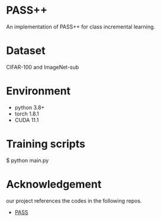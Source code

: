 # PASS++
An implementation of PASS++ for class incremental learning.
# Dataset
CIFAR-100 and ImageNet-sub

# Environment 
 - python 3.8+
 - torch 1.8.1
 - CUDA 11.1

# Training scripts

 $ python main.py
 
# Acknowledgement

our project references the codes in the following repos.
- [PASS](https://github.com/Impression2805/CVPR21_PASS)
